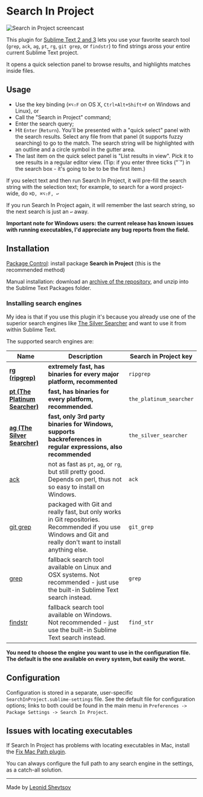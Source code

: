# Search In Project

![Search in Project screencast](https://raw.githubusercontent.com/leonid-shevtsov/SearchInProject_SublimeText/screencast/screencast.gif)

This plugin for [Sublime Text 2 and 3](http://www.sublimetext.com/) lets you use your favorite search tool (`grep`, `ack`, `ag`, `pt`, `rg`, `git grep`, or `findstr`) to find strings aross your entire current Sublime Text project.

It opens a quick selection panel to browse results, and highlights matches inside files.

## Usage

* Use the key binding (`⌘⌥⇧F` on OS X, `Ctrl+Alt+Shift+F` on Windows and Linux), or
* Call the "Search in Project" command;
* Enter the search query;
* Hit `Enter` (`Return`). You'll be presented with a "quick select" panel with the search results. Select any file from that panel (it supports fuzzy searching) to go to the match. The search string will be highlighted with an outline and a circle symbol in the gutter area.
* The last item on the quick select panel is "List results in view". Pick it to see results in a regular editor view. (Tip: if you enter three ticks ("`") in the search box - it's going to be to be the first item.)

If you select text and then run Search In Project, it will pre-fill the search string with the selection text; for example, to search for a word project-wide, do `⌘D, ⌘⌥⇧F, ↩`

If you run Search In Project again, it will remember the last search string, so the next search is just an `↩` away.

**Important note for Windows users: the current release has known issues with running executables, I'd appreciate any bug reports from the field.**

## Installation

[Package Control](http://sublime.wbond.net): install package **Search in Project** (this is the recommended method)

Manual installation: download an [archive of the repository](https://github.com/leonid-shevtsov/SearchInProject_SublimeText/archive/master.zip), and unzip into the Sublime Text Packages folder.

### Installing search engines

My idea is that if you use this plugin it's because you already use one of the superior search engines like [The Silver Searcher](https://github.com/ggreer/the_silver_searcher) and want to use it from within Sublime Text.

The supported search engines are:

Name | Description | Search in Project key 
---- | ----------- | ---------------------
**[rg (ripgrep)](https://github.com/BurntSushi/ripgrep)** | **extremely fast, has binaries for every major platform, recommented** | `ripgrep`
**[pt (The Platinum Searcher)](https://github.com/monochromegane/the_platinum_searcher)** | **fast, has binaries for every platform, recommended.** | `the_platinum_searcher`
**[ag (The Silver Searcher)](http://geoff.greer.fm/ag/)** | **fast, only 3rd party binaries for Windows, supports backreferences in regular expressions, also recommended** | `the_silver_searcher`
[ack](http://beyondgrep.com/) | not as fast as `pt`, `ag`, or `rg`, but still pretty good. Depends on perl, thus not so easy to install on Windows. | `ack`
[git grep](http://git-scm.com/docs/git-grep) | packaged with Git and really fast, but only works in Git repositories. Recommended if you use Windows and Git and really don't want to install anything else. | `git_grep`
[grep](https://en.wikipedia.org/wiki/Grep) | fallback search tool available on Linux and OSX systems. Not recommended - just use the built-in Sublime Text search instead. | `grep`
[findstr](https://technet.microsoft.com/en-us/library/Bb490907.aspx) | fallback search tool available on Windows. Not recommended - just use the built-in Sublime Text search instead. | `find_str`

**You need to choose the engine you want to use in the configuration file. The default is the one available on every system, but easily the worst.**

## Configuration

Configuration is stored in a separate, user-specific `SearchInProject.sublime-settings` file. See the default file for configuration options; links to both could be
found in the main menu in `Preferences -> Package Settings -> Search In Project`.

## Issues with locating executables

If Search In Project has problems with locating executables in Mac, install the [Fix Mac Path plugin](https://github.com/int3h/SublimeFixMacPath).

You can always configure the full path to any search engine in the settings, as a catch-all solution.

* * *

Made by [Leonid Shevtsov](http://leonid.shevtsov.me)
